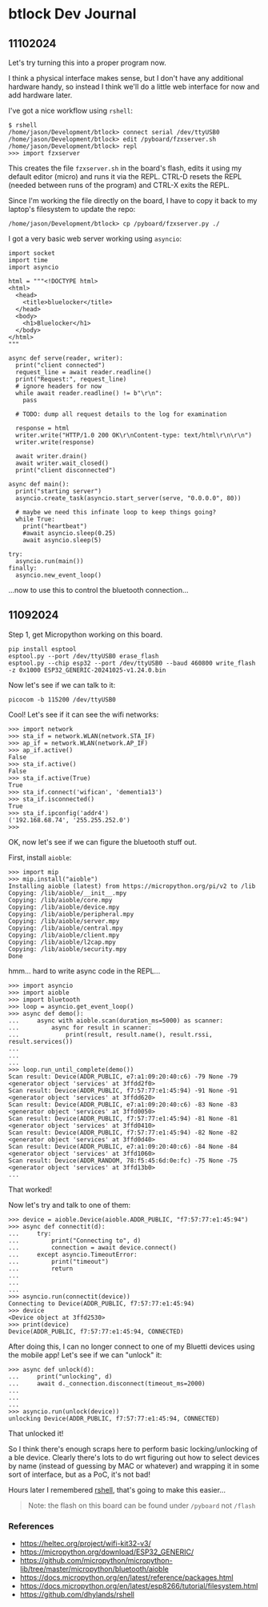 # btlock Dev Journal

## 11102024

Let's try turning this into a proper program now.

I think a physical interface makes sense, but I don't have any additional hardware handy, so instead I think we'll do a little web interface for now and add hardware later.

I've got a nice workflow using `rshell`:
```
$ rshell
/home/jason/Development/btlock> connect serial /dev/ttyUSB0
/home/jason/Development/btlock> edit /pyboard/fzxserver.sh
/home/jason/Development/btlock> repl
>>> import fzxserver
```

This creates the file `fzxserver.sh` in the board's flash, edits it using my default editor (micro) and runs it via the REPL.  CTRL-D resets the REPL (needed between runs of the program) and CTRL-X exits the REPL.

Since I'm working the file directly on the board, I have to copy it back to my laptop's filesystem to update the repo:
```
/home/jason/Development/btlock> cp /pyboard/fzxserver.py ./
```

I got a very basic web server working using `asyncio`:
```
import socket
import time
import asyncio

html = """<!DOCTYPE html>
<html>
  <head>
    <title>bluelocker</title>
  </head>
  <body>
    <h1>Bluelocker</h1>
  </body>
</html>
"""

async def serve(reader, writer):
  print("client connected")
  request_line = await reader.readline()
  print("Request:", request_line)
  # ignore headers for now
  while await reader.readline() != b"\r\n":
    pass

  # TODO: dump all request details to the log for examination

  response = html
  writer.write("HTTP/1.0 200 OK\r\nContent-type: text/html\r\n\r\n")
  writer.write(response)

  await writer.drain()
  await writer.wait_closed()
  print("client disconnected")

async def main():
  print("starting server")
  asyncio.create_task(asyncio.start_server(serve, "0.0.0.0", 80))

  # maybe we need this infinate loop to keep things going?
  while True:
    print("heartbeat")
    #await asyncio.sleep(0.25)
    await asyncio.sleep(5)
    
try:
  asyncio.run(main())
finally:
  asyncio.new_event_loop()
```

...now to use this to control the bluetooth connection...




## 11092024

Step 1, get Micropython working on this board.

```
pip install esptool
esptool.py --port /dev/ttyUSB0 erase_flash
esptool.py --chip esp32 --port /dev/ttyUSB0 --baud 460800 write_flash -z 0x1000 ESP32_GENERIC-20241025-v1.24.0.bin
```

Now let's see if we can talk to it:
```
picocom -b 115200 /dev/ttyUSB0
```

Cool!  Let's see if it can see the wifi networks:
```
>>> import network
>>> sta_if = network.WLAN(network.STA_IF)
>>> ap_if = network.WLAN(network.AP_IF)
>>> ap_if.active()
False
>>> sta_if.active()
False
>>> sta_if.active(True)
True
>>> sta_if.connect('wifican', 'dementia13')
>>> sta_if.isconnected()
True
>>> sta_if.ipconfig('addr4')
('192.168.68.74', '255.255.252.0')
>>> 
```

OK, now let's see if we can figure the bluetooth stuff out.

First, install `aioble`:
```
>>> import mip
>>> mip.install("aioble")
Installing aioble (latest) from https://micropython.org/pi/v2 to /lib
Copying: /lib/aioble/__init__.mpy
Copying: /lib/aioble/core.mpy
Copying: /lib/aioble/device.mpy
Copying: /lib/aioble/peripheral.mpy
Copying: /lib/aioble/server.mpy
Copying: /lib/aioble/central.mpy
Copying: /lib/aioble/client.mpy
Copying: /lib/aioble/l2cap.mpy
Copying: /lib/aioble/security.mpy
Done
```

hmm... hard to write async code in the REPL...

```
>>> import asyncio
>>> import aioble
>>> import bluetooth
>>> loop = asyncio.get_event_loop()
>>> async def demo():
...     async with aioble.scan(duration_ms=5000) as scanner:
...         async for result in scanner:
...             print(result, result.name(), result.rssi, result.services())
...             
...             
... 
>>> loop.run_until_complete(demo())
Scan result: Device(ADDR_PUBLIC, e7:a1:09:20:40:c6) -79 None -79 <generator object 'services' at 3ffdd2f0>
Scan result: Device(ADDR_PUBLIC, f7:57:77:e1:45:94) -91 None -91 <generator object 'services' at 3ffdd620>
Scan result: Device(ADDR_PUBLIC, e7:a1:09:20:40:c6) -83 None -83 <generator object 'services' at 3ffd0050>
Scan result: Device(ADDR_PUBLIC, f7:57:77:e1:45:94) -81 None -81 <generator object 'services' at 3ffd0410>
Scan result: Device(ADDR_PUBLIC, f7:57:77:e1:45:94) -82 None -82 <generator object 'services' at 3ffd0d40>
Scan result: Device(ADDR_PUBLIC, e7:a1:09:20:40:c6) -84 None -84 <generator object 'services' at 3ffd1060>
Scan result: Device(ADDR_RANDOM, 78:f5:45:6d:0e:fc) -75 None -75 <generator object 'services' at 3ffd13b0>
...
```

That worked!

Now let's try and talk to one of them:
```
>>> device = aioble.Device(aioble.ADDR_PUBLIC, "f7:57:77:e1:45:94")
>>> async def connectit(d):
...     try:
...         print("Connecting to", d)
...         connection = await device.connect()
...     except asyncio.TimeoutError:
...         print("timeout")
...         return
...         
...         
... 
>>> asyncio.run(connectit(device))
Connecting to Device(ADDR_PUBLIC, f7:57:77:e1:45:94)
>>> device
<Device object at 3ffd2530>
>>> print(device)
Device(ADDR_PUBLIC, f7:57:77:e1:45:94, CONNECTED)
```

After doing this, I can no longer connect to one of my Bluetti devices using the mobile app!  Let's see if we can "unlock" it:
```
>>> async def unlock(d):
...     print("unlocking", d)
...     await d._connection.disconnect(timeout_ms=2000)
...     
...     
... 
>>> asyncio.run(unlock(device))
unlocking Device(ADDR_PUBLIC, f7:57:77:e1:45:94, CONNECTED)
```

That unlocked it!

So I think there's enough scraps here to perform basic locking/unlocking of a ble device.  Clearly there's lots to do wrt figuring out how to select devices by name (instead of guessing by MAC or whatever) and wrapping it in some sort of interface, but as a PoC, it's not bad!

Hours later I remembered [rshell](https://github.com/dhylands/rshell), that's going to make this easier...

> Note: the flash on this board can be found under `/pyboard` not `/flash`


### References
* https://heltec.org/project/wifi-kit32-v3/
* https://micropython.org/download/ESP32_GENERIC/
* https://github.com/micropython/micropython-lib/tree/master/micropython/bluetooth/aioble
* https://docs.micropython.org/en/latest/reference/packages.html
* https://docs.micropython.org/en/latest/esp8266/tutorial/filesystem.html
* https://github.com/dhylands/rshell
